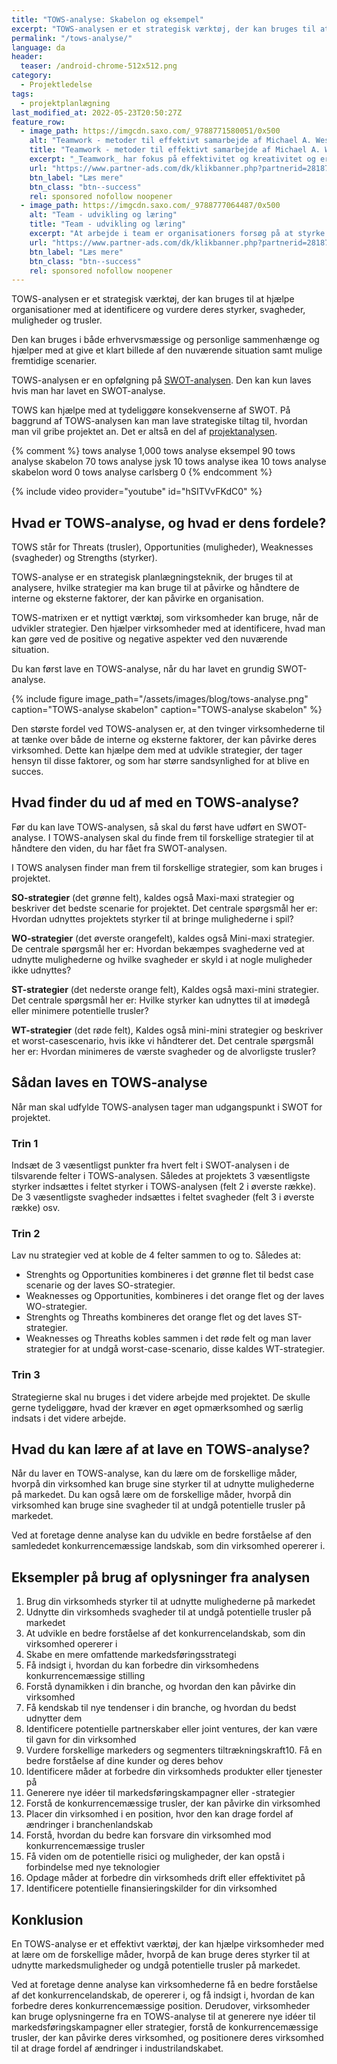 ```yaml
---
title: "TOWS-analyse: Skabelon og eksempel"
excerpt: "TOWS-analysen er et strategisk værktøj, der kan bruges til at hjælpe organisationer med at identificere og vurdere deres styrker, svagheder, muligheder og trusler."
permalink: "/tows-analyse/"
language: da
header:
  teaser: /android-chrome-512x512.png
category:
  - Projektledelse
tags:
  - projektplanlægning
last_modified_at: 2022-05-23T20:50:27Z
feature_row:
  - image_path: https://imgcdn.saxo.com/_9788771580051/0x500
    alt: "Teamwork - metoder til effektivt samarbejde af Michael A. West"
    title: "Teamwork - metoder til effektivt samarbejde af Michael A. West"
    excerpt: "_Teamwork_ har fokus på effektivitet og kreativitet og er for alle, der på den ene eller anden måde bruger teamwork i deres dagligdag. Bogen er fyldt med praktiske eksempler og teori, der kan hjælpe et team med at opstille mål og opnå dem."
    url: "https://www.partner-ads.com/dk/klikbanner.php?partnerid=28187&bannerid=43264&htmlurl=https://www.saxo.com/dk/teamwork_michael-a-west_haeftet_9788771580051"
    btn_label: "Læs mere"
    btn_class: "btn--success"
    rel: sponsored nofollow noopener
  - image_path: https://imgcdn.saxo.com/_9788777064487/0x500
    alt: "Team - udvikling og læring"
    title: "Team - udvikling og læring"
    excerpt: "At arbejde i team er organisationers forsøg på at styrke udvikling af faglige og personlige potentialer og kompetencer. Bogens formål er at give svar på, hvordan udvikling og læring i team kan blive en succes, fx om sporten er en passende metafor til at fremme teamudvikling og læring og forståelse af samarbejde samt om team på arbejdspladsen kan skabe nye fortællinger om medarbejdernes måde at se på samarbejde og gensidig udvikling."
    url: "https://www.partner-ads.com/dk/klikbanner.php?partnerid=28187&bannerid=43264&htmlurl=https://www.saxo.com/dk/team-udvikling-og-laering_morten-bertelsen-red-reinhard-stelter-red_haeftet_9788777064487"
    btn_label: "Læs mere"
    btn_class: "btn--success"
    rel: sponsored nofollow noopener
---
```


TOWS-analysen er et strategisk værktøj, der kan bruges til at hjælpe organisationer med at identificere og vurdere deres styrker, svagheder, muligheder og trusler.

Den kan bruges i både erhvervsmæssige og personlige sammenhænge og hjælper med at give et klart billede af den nuværende situation samt mulige fremtidige scenarier.

TOWS-analysen er en opfølgning på [SWOT-analysen](/swot-analyse/). Den kan kun laves hvis man har lavet en SWOT-analyse.

TOWS kan hjælpe med at tydeliggøre konsekvenserne af SWOT. På baggrund af TOWS-analysen kan man lave strategiske tiltag til, hvordan man vil gribe projektet an. Det er altså en del af [projektanalysen](/projektanalyse/).

{% comment %}
tows analyse 1,000
tows analyse eksempel 90
tows analyse skabelon 70
tows analyse jysk 10
tows analyse ikea 10
tows analyse skabelon word 0
tows analyse carlsberg 0
{% endcomment %}

{% include video provider="youtube" id="hSITVvFKdC0" %}

## Hvad er TOWS-analyse, og hvad er dens fordele?

TOWS står for Threats (trusler), Opportunities (muligheder), Weaknesses (svagheder) og Strengths (styrker).

TOWS-analyse er en strategisk planlægningsteknik, der bruges til at analysere, hvilke strategier ma kan bruge til at påvirke og håndtere de interne og eksterne faktorer, der kan påvirke en organisation.

TOWS-matrixen er et nyttigt værktøj, som virksomheder kan bruge, når de udvikler strategier. Den hjælper virksomheder med at identificere, hvad man kan gøre ved de positive og negative aspekter ved den nuværende situation.

Du kan først lave en TOWS-analyse, når du har lavet en grundig SWOT-analyse.

{% include figure image_path="/assets/images/blog/tows-analyse.png" caption="TOWS-analyse skabelon" caption="TOWS-analyse skabelon" %}

Den største fordel ved TOWS-analysen er, at den tvinger virksomhederne til at tænke over både de interne og eksterne faktorer, der kan påvirke deres virksomhed. Dette kan hjælpe dem med at udvikle strategier, der tager hensyn til disse faktorer, og som har større sandsynlighed for at blive en succes.

## Hvad finder du ud af med en TOWS-analyse?

Før du kan lave TOWS-analysen, så skal du først have udført en SWOT-analyse. I TOWS-analysen skal du finde frem til forskellige strategier til at håndtere den viden, du har fået fra SWOT-analysen.

I TOWS analysen finder man frem til forskellige strategier, som kan bruges i projektet.

**SO-strategier** (det grønne felt), kaldes også Maxi-maxi strategier og beskriver det bedste scenarie for projektet. Det centrale spørgsmål her er: Hvordan udnyttes projektets styrker til at bringe mulighederne i spil?

**WO-strategier** (det øverste orangefelt), kaldes også Mini-maxi strategier. De centrale spørgsmål her er: Hvordan bekæmpes svaghederne ved at udnytte mulighederne og hvilke svagheder er skyld i at nogle muligheder ikke udnyttes?

**ST-strategier** (det nederste orange felt), Kaldes også maxi-mini strategier. Det centrale spørgsmål her er: Hvilke styrker kan udnyttes til at imødegå eller minimere potentielle trusler?

**WT-strategier** (det røde felt), Kaldes også mini-mini strategier og beskriver et worst-casescenario, hvis ikke vi håndterer det. Det centrale spørgsmål her er: Hvordan minimeres de værste svagheder og de alvorligste trusler?

## Sådan laves en TOWS-analyse

Når man skal udfylde TOWS-analysen tager man udgangspunkt i SWOT for projektet.

### Trin 1

Indsæt de 3 væsentligst punkter fra hvert felt i SWOT-analysen i de tilsvarende felter i TOWS-analysen. Således at projektets 3 væsentligste styrker indsættes i feltet styrker i TOWS-analysen (felt 2 i øverste række). De 3 væsentligste svagheder indsættes i feltet svagheder (felt 3 i øverste række) osv.

### Trin 2

Lav nu strategier ved at koble de 4 felter sammen to og to. Således at:

- Strenghts og Opportunities kombineres i det grønne flet til bedst case scenarie og der laves SO-strategier.
- Weaknesses og Opportunities, kombineres i det orange flet og der laves WO-strategier.
- Strenghts og Threaths kombineres det orange flet og det laves ST-strategier.
- Weaknesses og Threaths kobles sammen i det røde felt og man laver strategier for at undgå worst-case-scenario, disse kaldes WT-strategier.

### Trin 3

Strategierne skal nu bruges i det videre arbejde med projektet. De skulle gerne tydeliggøre, hvad der kræver en øget opmærksomhed og særlig indsats i det videre arbejde.

## Hvad du kan lære af at lave en TOWS-analyse?

Når du laver en TOWS-analyse, kan du lære om de forskellige måder, hvorpå din virksomhed kan bruge sine styrker til at udnytte mulighederne på markedet. Du kan også lære om de forskellige måder, hvorpå din virksomhed kan bruge sine svagheder til at undgå potentielle trusler på markedet.

Ved at foretage denne analyse kan du udvikle en bedre forståelse af den samlededet konkurrencemæssige landskab, som din virksomhed opererer i.

## Eksempler på brug af oplysninger fra analysen

1. Brug din virksomheds styrker til at udnytte mulighederne på markedet
2. Udnytte din virksomheds svagheder til at undgå potentielle trusler på markedet
3. At udvikle en bedre forståelse af det konkurrencelandskab, som din virksomhed opererer i
4. Skabe en mere omfattende markedsføringsstrategi
5. Få indsigt i, hvordan du kan forbedre din virksomhedens konkurrencemæssige stilling
6. Forstå dynamikken i din branche, og hvordan den kan påvirke din virksomhed
7. Få kendskab til nye tendenser i din branche, og hvordan du bedst udnytter dem
8. Identificere potentielle partnerskaber eller joint ventures, der kan være til gavn for din virksomhed
9. Vurdere forskellige markeders og segmenters tiltrækningskraft10. Få en bedre forståelse af dine kunder og deres behov
11. Identificere måder at forbedre din virksomheds produkter eller tjenester på
12. Generere nye idéer til markedsføringskampagner eller -strategier
13. Forstå de konkurrencemæssige trusler, der kan påvirke din virksomhed
14. Placer din virksomhed i en position, hvor den kan drage fordel af ændringer i branchenlandskab
15. Forstå, hvordan du bedre kan forsvare din virksomhed mod konkurrencemæssige trusler
16. Få viden om de potentielle risici og muligheder, der kan opstå i forbindelse med nye teknologier
17. Opdage måder at forbedre din virksomheds drift eller effektivitet på
18. Identificere potentielle finansieringskilder for din virksomhed

## Konklusion

En TOWS-analyse er et effektivt værktøj, der kan hjælpe virksomheder med at lære om de forskellige måder, hvorpå de kan bruge deres styrker til at udnytte markedsmuligheder og undgå potentielle trusler på markedet.

Ved at foretage denne analyse kan virksomhederne få en bedre forståelse af det konkurrencelandskab, de opererer i, og få indsigt i, hvordan de kan forbedre deres konkurrencemæssige position. Derudover, virksomheder kan bruge oplysningerne fra en TOWS-analyse til at generere nye idéer til markedsføringskampagner eller strategier, forstå de konkurrencemæssige trusler, der kan påvirke deres virksomhed, og positionere deres virksomhed til at drage fordel af ændringer i industrilandskabet.
